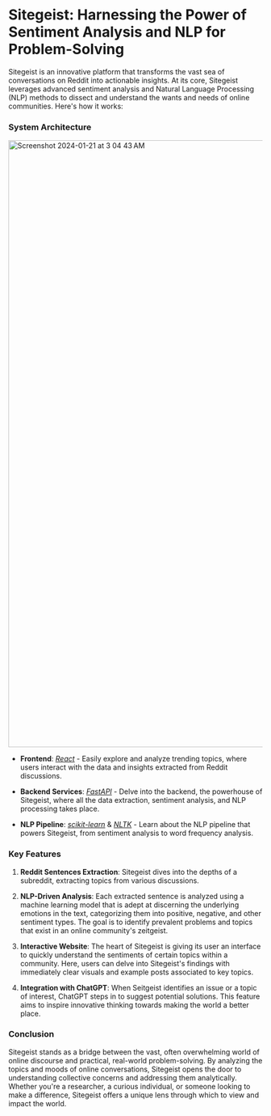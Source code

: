 # Sitegeist: Harnessing the Power of Sentiment Analysis and NLP for Problem-Solving

Sitegeist is an innovative platform that transforms the vast sea of conversations on Reddit into actionable insights. At its core, Sitegeist leverages advanced sentiment analysis and Natural Language Processing (NLP) methods to dissect and understand the wants and needs of online communities. Here's how it works:

### System Architecture

<img width="1200" alt="Screenshot 2024-01-21 at 3 04 43 AM" src="https://github.com/masaishi/Sitegeist/assets/1396267/554d0562-79e1-4047-928b-4c812afaac80">

- **Frontend**: [*React*](https://react.dev/) - Easily explore and analyze trending topics, where users interact with the data and insights extracted from Reddit discussions.

- **Backend Services**: [*FastAPI*](https://fastapi.tiangolo.com/) - Delve into the backend, the powerhouse of Sitegeist, where all the data extraction, sentiment analysis, and NLP processing takes place.

- **NLP Pipeline**: [*scikit-learn*](https://scikit-learn.org/stable/) & [*NLTK*](https://www.nltk.org/) - Learn about the NLP pipeline that powers Sitegeist, from sentiment analysis to word frequency analysis.


### Key Features

1. **Reddit Sentences Extraction**: Sitegeist dives into the depths of a subreddit, extracting topics from various discussions.

2. **NLP-Driven Analysis**: Each extracted sentence is analyzed using a machine learning model that is adept at discerning the underlying emotions in the text, categorizing them into positive, negative, and other sentiment types. The goal is to identify prevalent problems and topics that exist in an online community's zeitgeist.

3. **Interactive Website**: The heart of Sitegeist is giving its user an interface to quickly understand the sentiments of certain topics within a community. Here, users can delve into Sitegeist's findings with immediately clear visuals and example posts associated to key topics.

4. **Integration with ChatGPT**: When Seitgeist identifies an issue or a topic of interest, ChatGPT steps in to suggest potential solutions. This feature aims to inspire innovative thinking towards making the world a better place.

### Conclusion

Sitegeist stands as a bridge between the vast, often overwhelming world of online discourse and practical, real-world problem-solving. By analyzing the topics and moods of online conversations, Sitegeist opens the door to understanding collective concerns and addressing them analytically. Whether you're a researcher, a curious individual, or someone looking to make a difference, Sitegeist offers a unique lens through which to view and impact the world.
